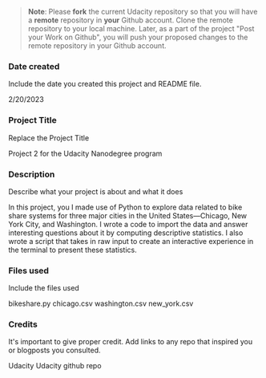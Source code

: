 >**Note**: Please **fork** the current Udacity repository so that you will have a **remote** repository in **your** Github account. Clone the remote repository to your local machine. Later, as a part of the project "Post your Work on Github", you will push your proposed changes to the remote repository in your Github account.

### Date created
Include the date you created this project and README file.

2/20/2023
### Project Title
Replace the Project Title

Project 2 for the Udacity Nanodegree program
### Description
Describe what your project is about and what it does

In this project, you I made use of Python to explore data related to bike share systems for three major cities in the United States—Chicago, New York City, and Washington. I wrote a code to import the data and answer interesting questions about it by computing descriptive statistics. I also wrote a script that takes in raw input to create an interactive experience in the terminal to present these statistics.
### Files used
Include the files used

bikeshare.py 
chicago.csv
washington.csv
new_york.csv
### Credits
It's important to give proper credit. Add links to any repo that inspired you or blogposts you consulted.

Udacity 
Udacity github repo
